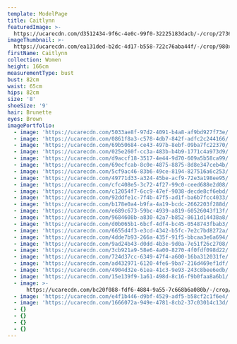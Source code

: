 ```yaml
---
template: ModelPage
title: Caitlynn
featuredImage: >-
  https://ucarecdn.com/d3512434-9f6c-4e0c-99f0-32225183dacb/-/crop/2736x1566/0,0/-/preview/
imageThumbnail: >-
  https://ucarecdn.com/ea131ded-b2dc-4d17-b558-722c76aba44f/-/crop/980x1217/419,64/-/preview/
firstName: Caitlynn
collection: Women
height: 166cm
measurementType: bust
bust: 82cm
waist: 65cm
hips: 82cm
size: '8'
shoeSize: '9'
hair: Brunette
eyes: Brown
imagePortfolio:
  - image: 'https://ucarecdn.com/5033ae8f-97d2-4091-b4a8-af9bd927f73e/'
  - image: 'https://ucarecdn.com/0861f8a3-c578-4db7-842f-adfc2c244166/'
  - image: 'https://ucarecdn.com/69b50684-ce43-497b-8ebf-09ba7fc22370/'
  - image: 'https://ucarecdn.com/025e260f-cc3a-483b-b4b9-1771c4a973d9/'
  - image: 'https://ucarecdn.com/d9accf18-3517-4e44-9d70-609a5b58ca99/'
  - image: 'https://ucarecdn.com/69ecfcab-8c0e-4875-8875-8d8e347ceb4b/'
  - image: 'https://ucarecdn.com/5cf9ac46-83b6-49ce-8194-827516a6c253/'
  - image: 'https://ucarecdn.com/49771d33-a324-45be-acf9-72e3a198ee95/'
  - image: 'https://ucarecdn.com/cfc408e5-3c72-4f27-99c0-ceed688e2d08/'
  - image: 'https://ucarecdn.com/c12054f7-6cc9-47ef-9038-decde8cf6ebd/'
  - image: 'https://ucarecdn.com/92ddfe1c-7f4b-47f5-ad1f-ba6b7fcc4033/'
  - image: 'https://ucarecdn.com/b178e0a4-b9fa-4a19-bcdc-2662203f288d/'
  - image: 'https://ucarecdn.com/e689c673-59bc-4939-a819-60526043f13f/'
  - image: 'https://ucarecdn.com/9684608b-a830-42a7-b852-8611d14438a8/'
  - image: 'https://ucarecdn.com/d0b065b1-6bcf-4df4-bc45-0548743fbab3/'
  - image: 'https://ucarecdn.com/6655d4f3-e3cd-4342-b5fc-7e2c7bd8272a/'
  - image: 'https://ucarecdn.com/4dde7b93-266a-435f-91f5-bbcaa3e6a694/'
  - image: 'https://ucarecdn.com/9ad24b43-d0dd-4b3e-9d0a-7e51f26c2708/'
  - image: 'https://ucarecdn.com/3cb921a9-58e6-4a00-8270-4f0fdf098d22/'
  - image: 'https://ucarecdn.com/724d37cc-6349-47f4-a600-16ba312031fe/'
  - image: 'https://ucarecdn.com/ad432971-6120-4fe6-9ba7-216d469ef1df/'
  - image: 'https://ucarecdn.com/4904d32e-61ea-41c3-9e93-243c8bee6edb/'
  - image: 'https://ucarecdn.com/15e139f9-1a61-498d-8c16-f9b0faa8a6b1/'
  - image: >-
      https://ucarecdn.com/bc20f088-fdf6-4884-9a55-7c668b6a080b/-/crop/889x300/0,0/-/preview/
  - image: 'https://ucarecdn.com/e4f1b446-d9bf-4529-adf5-b58cf2c1f6e4/'
  - image: 'https://ucarecdn.com/1666072a-949e-4781-8cb2-37c03014c13d/'
  - {}
  - {}
  - {}
  - {}
---
```


